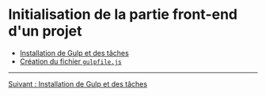 # Initialisation de la partie front-end d'un projet

* [Installation de Gulp et des tâches](/init-front/01-gulp.md)
* [Création du fichier `gulpfile.js`](/init-front/02-gulpfile.md)

---

[Suivant : Installation de Gulp et des tâches](/init-front/01-gulp.md)
